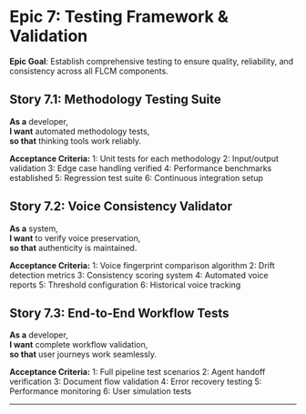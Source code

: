# **Epic 7: Testing Framework & Validation**

**Epic Goal**: Establish comprehensive testing to ensure quality, reliability, and consistency across all FLCM components.

## **Story 7.1: Methodology Testing Suite**
**As a** developer,  
**I want** automated methodology tests,  
**so that** thinking tools work reliably.

**Acceptance Criteria:**
1: Unit tests for each methodology
2: Input/output validation
3: Edge case handling verified
4: Performance benchmarks established
5: Regression test suite
6: Continuous integration setup

## **Story 7.2: Voice Consistency Validator**
**As a** system,  
**I want** to verify voice preservation,  
**so that** authenticity is maintained.

**Acceptance Criteria:**
1: Voice fingerprint comparison algorithm
2: Drift detection metrics
3: Consistency scoring system
4: Automated voice reports
5: Threshold configuration
6: Historical voice tracking

## **Story 7.3: End-to-End Workflow Tests**
**As a** developer,  
**I want** complete workflow validation,  
**so that** user journeys work seamlessly.

**Acceptance Criteria:**
1: Full pipeline test scenarios
2: Agent handoff verification
3: Document flow validation
4: Error recovery testing
5: Performance monitoring
6: User simulation tests

---
